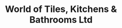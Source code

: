 ---
title: "World of Tiles, Kitchens & Bathrooms Ltd"
url: /derby/world-of-tiles-kitchens-und-bathrooms-ltd/
shop: Fliesen
---